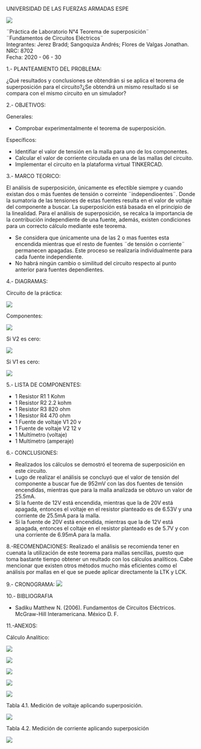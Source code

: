 UNIVERSIDAD DE LAS FUERZAS ARMADAS ESPE

![](https://github.com/BraddJCJ/Informe3_Jerez_Sangoquiza_Zambrano/blob/master/img/Logo_ESPE.png)

¨Práctica de Laboratorio N°4 Teorema de superposición¨  
¨Fundamentos de Circuitos Eléctricos¨  
Integrantes: Jerez Bradd; Sangoquiza Andrés; Flores de Valgas Jonathan.  
NRC: 8702   
Fecha: 2020 - 06 - 30  

1.- PLANTEAMIENTO DEL PROBLEMA:

¿Qué resultados y conclusiones se obtendrán si se aplica el teorema de superposición para el circuito?¿Se obtendrá un mismo resultado si se compara con el mismo circuito en un simulador?

2.- OBJETIVOS:

Generales:

- Comprobar experimentalmente el teorema de superposición.

Específicos:

- Identifiar el valor de tensión en la malla para uno de los componentes.
- Calcular el valor de corriente circulada en una de las mallas del circuito.
- Implementar el circuito en la plataforma virtual TINKERCAD.

3.- MARCO TEORICO:

El análisis de superposición, únicamente es efectible siempre y cuando existan dos o más fuentes de tensión o correinte ¨independioentes¨. Donde la sumatoria de las tensiones de estas fuentes resulta en el valor de voltaje del componente a buscar. 
La superposición está basada en el principio de la linealidad. Para el análisis de superposición, se recalca la importancia de la contribución independiente de una fuente, además, existen condiciones para un correcto cálculo mediante este teorema.
- Se considera que únicamente una de las 2 o mas fuentes esta encendida mientras que el resto de fuentes ¨de tensión o corriente¨ permanecen apagadas. Este proceso se realizaría individualmente para cada fuente independiente.
- No habrá ningún cambio o similitud del circuito respecto al punto anterior para fuentes dependientes. 

4.- DIAGRAMAS:

Circuito de la práctica:

![](https://github.com/BraddJCJ/Infirme4.f_Jerez-Sangoquiza-Zambrano/blob/master/img/CirP4.PNG)

Componentes:

![](https://github.com/BraddJCJ/Infirme4.f_Jerez-Sangoquiza-Zambrano/blob/master/img/DiagramaP4.png)

Si V2 es cero:

![](https://github.com/BraddJCJ/Infirme4.f_Jerez-Sangoquiza-Zambrano/blob/master/img/Pr%C3%A1cticaN4.png)


Si V1 es cero:

![](https://github.com/BraddJCJ/Infirme4.f_Jerez-Sangoquiza-Zambrano/blob/master/img/Pr%C3%A1cticaN4%20(2).png)

5.- LISTA DE COMPONENTES:

* 1 Resistor  R1  1   Kohm
* 1 Resistor  R2  2.2 kohm 
* 1 Resistor  R3  820 ohm
* 1 Resistor  R4  470 ohm 
* 1 Fuente de voltaje V1  20 v
* 1 Fuente de voltaje V2  12 v
* 1 Multímetro (voltaje)
* 1 Multímetro (amperaje)

6.- CONCLUSIONES:
- Realizados los cálculos se demostró el teorema de superposición en este circuito.
- Lugo de realizar el análisis se concluyó que el valor de tensión del componente a buscar fue de 952mV con las dos fuentes de tensión encendidas, mientras que para la malla analizada se obtuvo un valor de 25.5mA.
- Si la fuente de 12V está encendida, mientras que la de 20V está apagada, entonces el voltaje en el resistor planteado es de 6.53V y una corriente de 25.5mA para la malla.
- Si la fuente de 20V está encendida, mientras que la de 12V está apagada, entonces el coltaje en el resistor planteado es de 5.7V y con una corriente de 6.95mA para la malla.


8.-RECOMENDACIONES:
Realizado el análisis se recomienda tener en cuenata la utilización de este teorema para mallas sencillas, puesto que toma bastante tiempo obtener un reultado con los cálculos analíticos. Cabe mencionar que existen otros métodos mucho más eficientes como el análisis por mallas en el que se puede aplicar directamente la LTK y LCK.


9.- CRONOGRAMA:
![](https://github.com/BraddJCJ/Infirme4.f_Jerez-Sangoquiza-Zambrano/blob/master/img/Cronograma.png)

10.- BIBLIOGRAFIA

 - Sadiku Matthew N. (2006). Fundamentos de Circuitos Eléctricos. McGraw-Hill Interamericana. México D. F.

11.-ANEXOS:

Cálculo Analítico:

![](https://github.com/BraddJCJ/Infirme4.f_Jerez-Sangoquiza-Zambrano/blob/master/Hojas%20T%C3%A9cnicas/An%C3%A1lisis1.png)

![](https://github.com/BraddJCJ/Infirme4.f_Jerez-Sangoquiza-Zambrano/blob/master/Hojas%20T%C3%A9cnicas/An%C3%A1lisis2.png)

![](https://github.com/BraddJCJ/Infirme4.f_Jerez-Sangoquiza-Zambrano/blob/master/Hojas%20T%C3%A9cnicas/An%C3%A1lisis3.png)

![](https://github.com/BraddJCJ/Infirme4.f_Jerez-Sangoquiza-Zambrano/blob/master/Hojas%20T%C3%A9cnicas/An%C3%A1lisis4.png)

![](https://github.com/BraddJCJ/Infirme4.f_Jerez-Sangoquiza-Zambrano/blob/master/Hojas%20T%C3%A9cnicas/An%C3%A1lisis5.png)

Tabla 4.1. Medición de voltaje aplicando superposición.

![](https://github.com/BraddJCJ/Infirme4.f_Jerez-Sangoquiza-Zambrano/blob/master/img/errores.3.png)


Tabla 4.2. Medición de corriente aplicando superposición

![](https://github.com/BraddJCJ/Infirme4.f_Jerez-Sangoquiza-Zambrano/blob/master/img/errores.1.png)




